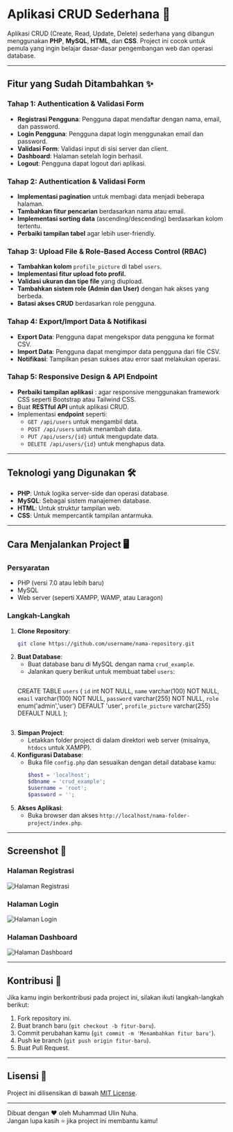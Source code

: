 # Aplikasi CRUD Sederhana 🚀

Aplikasi CRUD (Create, Read, Update, Delete) sederhana yang dibangun menggunakan **PHP**, **MySQL**, **HTML**, dan **CSS**. Project ini cocok untuk pemula yang ingin belajar dasar-dasar pengembangan web dan operasi database.

---

## Fitur yang Sudah Ditambahkan ✨

### **Tahap 1: Authentication & Validasi Form**
- **Registrasi Pengguna**: Pengguna dapat mendaftar dengan nama, email, dan password.
- **Login Pengguna**: Pengguna dapat login menggunakan email dan password.
- **Validasi Form**: Validasi input di sisi server dan client.
- **Dashboard**: Halaman setelah login berhasil.
- **Logout**: Pengguna dapat logout dari aplikasi.

### **Tahap 2: Authentication & Validasi Form**
- **Implementasi pagination** untuk membagi data menjadi beberapa halaman.
- **Tambahkan fitur pencarian** berdasarkan nama atau email.
- **Implementasi sorting data** (ascending/descending) berdasarkan kolom tertentu.
- **Perbaiki tampilan tabel** agar lebih user-friendly.

### **Tahap 3: Upload File & Role-Based Access Control (RBAC)**
- **Tambahkan kolom** `profile_picture` di tabel `users`.
- **Implementasi fitur upload foto profil.**
- **Validasi ukuran dan tipe file** yang diupload.
- **Tambahkan sistem role (Admin dan User)** dengan hak akses yang berbeda.
- **Batasi akses CRUD** berdasarkan role pengguna.

### **Tahap 4: Export/Import Data & Notifikasi**
- **Export Data**: Pengguna dapat mengekspor data pengguna ke format CSV.
- **Import Data**: Pengguna dapat mengimpor data pengguna dari file CSV.
- **Notifikasi**: Tampilkan pesan sukses atau error saat melakukan operasi.

### **Tahap 5: Responsive Design & API Endpoint**
- **Perbaiki tampilan aplikasi** : agar responsive menggunakan framework CSS seperti Bootstrap atau Tailwind CSS.
- Buat **RESTful API** untuk aplikasi CRUD.
- Implementasi **endpoint** seperti:
    - `GET /api/users` untuk mengambil data.
    - `POST /api/users` untuk menambah data.
    - `PUT /api/users/{id}` untuk mengupdate data.
    - `DELETE /api/users/{id}` untuk menghapus data.
---

## Teknologi yang Digunakan 🛠️

- **PHP**: Untuk logika server-side dan operasi database.
- **MySQL**: Sebagai sistem manajemen database.
- **HTML**: Untuk struktur tampilan web.
- **CSS**: Untuk mempercantik tampilan antarmuka.

---

## Cara Menjalankan Project 🖥️

### Persyaratan
- PHP (versi 7.0 atau lebih baru)
- MySQL
- Web server (seperti XAMPP, WAMP, atau Laragon)

### Langkah-Langkah
1. **Clone Repository**:
   ```bash
   git clone https://github.com/username/nama-repository.git
   ```
2. **Buat Database**:
   - Buat database baru di MySQL dengan nama `crud_example`.
   - Jalankan query berikut untuk membuat tabel `users`:
     ```sql
   CREATE TABLE `users` (
   `id` int NOT NULL,
   `name` varchar(100) NOT NULL,
   `email` varchar(100) NOT NULL,
   `password` varchar(255) NOT NULL,
   `role` enum('admin','user') DEFAULT 'user',
   `profile_picture` varchar(255) DEFAULT NULL
   );
     ```
3. **Simpan Project**:
   - Letakkan folder project di dalam direktori web server (misalnya, `htdocs` untuk XAMPP).
4. **Konfigurasi Database**:
   - Buka file `config.php` dan sesuaikan dengan detail database kamu:
     ```php
     $host = 'localhost';
     $dbname = 'crud_example';
     $username = 'root';
     $password = '';
     ```
5. **Akses Aplikasi**:
   - Buka browser dan akses `http://localhost/nama-folder-project/index.php`.

---

## Screenshot 📸

### Halaman Registrasi
![Halaman Registrasi](screenshots/register.png)

### Halaman Login
![Halaman Login](screenshots/login.png)

### Halaman Dashboard
![Halaman Dashboard](screenshots/dashboard.png)

---

## Kontribusi 🤝

Jika kamu ingin berkontribusi pada project ini, silakan ikuti langkah-langkah berikut:
1. Fork repository ini.
2. Buat branch baru (`git checkout -b fitur-baru`).
3. Commit perubahan kamu (`git commit -m 'Menambahkan fitur baru'`).
4. Push ke branch (`git push origin fitur-baru`).
5. Buat Pull Request.

---

## Lisensi 📜

Project ini dilisensikan di bawah [MIT License](LICENSE).

---

Dibuat dengan ❤️ oleh Muhammad Ulin Nuha.  
Jangan lupa kasih ⭐ jika project ini membantu kamu!
